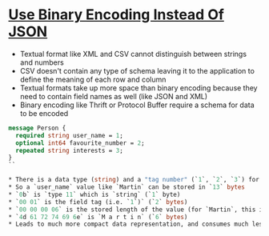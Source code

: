 # [Use Binary Encoding Instead Of JSON](https://medium.com/better-programming/use-binary-encoding-instead-of-json-dec745ec09b6)

* Textual format like XML and CSV cannot distinguish between strings and numbers
* CSV doesn't contain any type of schema leaving it to the application to define the meaning of each row and column
* Textual formats take up more space than binary encoding because they need to contain field names as well (like JSON and XML)
* Binary encoding like Thrift or Protocol Buffer require a schema for data to be encoded

```protobuf
message Person {
  required string user_name = 1;
  optional int64 favourite_number = 2;
  repeated string interests = 3;
}
``

* There is a data type (string) and a "tag number" (`1`, `2`, `3`) for each field
* So a `user_name` value like `Martin` can be stored in `13` bytes
* `0b` is `type 11` which is `string` (`1` byte)
* `00 01` is the field tag (i.e. `1`)` (`2` bytes)
* `00 00 00 06` is the stored length of the value (for `Martin`, this is `6`) (`4` bytes)
* `4d 61 72 74 69 6e` is `M a r t i n` (`6` bytes)
* Leads to much more compact data representation, and consumes much less memory overall
